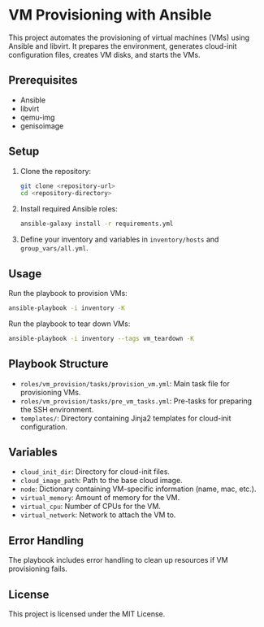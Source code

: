 # VM Provisioning with Ansible

This project automates the provisioning of virtual machines (VMs) using Ansible and libvirt. It prepares the environment, generates cloud-init configuration files, creates VM disks, and starts the VMs.

## Prerequisites

- Ansible
- libvirt
- qemu-img
- genisoimage

## Setup

1. Clone the repository:
    ```sh
    git clone <repository-url>
    cd <repository-directory>
    ```

2. Install required Ansible roles:
    ```sh
    ansible-galaxy install -r requirements.yml
    ```

3. Define your inventory and variables in `inventory/hosts` and `group_vars/all.yml`.

## Usage

Run the playbook to provision VMs:
```sh
ansible-playbook -i inventory -K
```

Run the playbook to tear down VMs:
```sh
ansible-playbook -i inventory --tags vm_teardown -K
```

## Playbook Structure

- `roles/vm_provision/tasks/provision_vm.yml`: Main task file for provisioning VMs.
- `roles/vm_provision/tasks/pre_vm_tasks.yml`: Pre-tasks for preparing the SSH environment.
- `templates/`: Directory containing Jinja2 templates for cloud-init configuration.

## Variables

- `cloud_init_dir`: Directory for cloud-init files.
- `cloud_image_path`: Path to the base cloud image.
- `node`: Dictionary containing VM-specific information (name, mac, etc.).
- `virtual_memory`: Amount of memory for the VM.
- `virtual_cpu`: Number of CPUs for the VM.
- `virtual_network`: Network to attach the VM to.

## Error Handling

The playbook includes error handling to clean up resources if VM provisioning fails.

## License

This project is licensed under the MIT License.